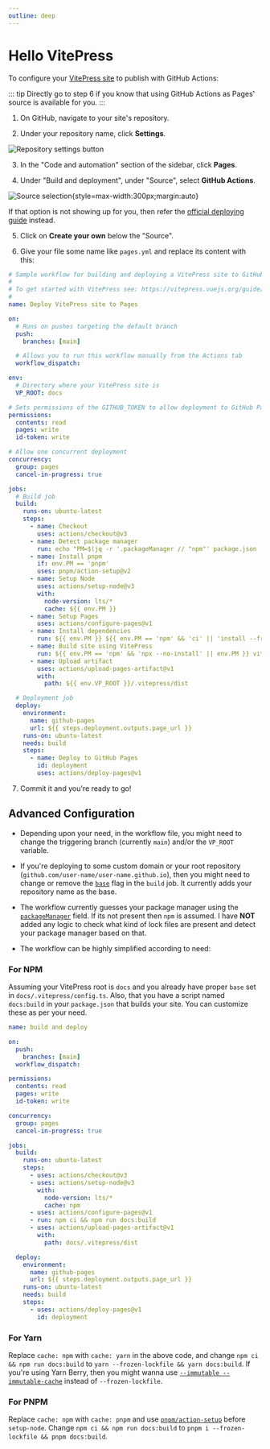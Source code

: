 ```yaml
---
outline: deep
---
```


# Hello VitePress

To configure your [VitePress site](https://vitepress.vuejs.org/guide/getting-started 'Getting Started') to publish with GitHub Actions:

::: tip
Directly go to step 6 if you know that using GitHub Actions as Pages' source is available for you.
:::

1. On GitHub, navigate to your site's repository.

2. Under your repository name, click **Settings**.

![Repository settings button](https://docs.github.com/assets/cb-27528/images/help/repository/repo-actions-settings.png)

3. In the "Code and automation" section of the sidebar, click **Pages**.

4. Under "Build and deployment", under "Source", select **GitHub Actions**.

![Source selection](https://user-images.githubusercontent.com/14911070/178842638-51b834d3-6c54-423e-95fa-822f734fa98a.png){style=max-width:300px;margin:auto}

If that option is not showing up for you, then refer the [official deploying guide](https://vitepress.vuejs.org/guide/deploying#github-pages) instead.

5. Click on **Create your own** below the "Source".

6. Give your file some name like `pages.yml` and replace its content with this:

```yaml
# Sample workflow for building and deploying a VitePress site to GitHub Pages
#
# To get started with VitePress see: https://vitepress.vuejs.org/guide/getting-started
#
name: Deploy VitePress site to Pages

on:
  # Runs on pushes targeting the default branch
  push:
    branches: [main]

  # Allows you to run this workflow manually from the Actions tab
  workflow_dispatch:

env:
  # Directory where your VitePress site is
  VP_ROOT: docs

# Sets permissions of the GITHUB_TOKEN to allow deployment to GitHub Pages
permissions:
  contents: read
  pages: write
  id-token: write

# Allow one concurrent deployment
concurrency:
  group: pages
  cancel-in-progress: true

jobs:
  # Build job
  build:
    runs-on: ubuntu-latest
    steps:
      - name: Checkout
        uses: actions/checkout@v3
      - name: Detect package manager
        run: echo "PM=$(jq -r '.packageManager // "npm"' package.json | cut -d '@' -f 1)" >> $GITHUB_ENV
      - name: Install pnpm
        if: env.PM == 'pnpm'
        uses: pnpm/action-setup@v2
      - name: Setup Node
        uses: actions/setup-node@v3
        with:
          node-version: lts/*
          cache: ${{ env.PM }}
      - name: Setup Pages
        uses: actions/configure-pages@v1
      - name: Install dependencies
        run: ${{ env.PM }} ${{ env.PM == 'npm' && 'ci' || 'install --frozen-lockfile' }}
      - name: Build site using VitePress
        run: ${{ env.PM == 'npm' && 'npx --no-install' || env.PM }} vitepress build ${{ env.VP_ROOT }} --base /${{ github.event.repository.name }}/
      - name: Upload artifact
        uses: actions/upload-pages-artifact@v1
        with:
          path: ${{ env.VP_ROOT }}/.vitepress/dist

  # Deployment job
  deploy:
    environment:
      name: github-pages
      url: ${{ steps.deployment.outputs.page_url }}
    runs-on: ubuntu-latest
    needs: build
    steps:
      - name: Deploy to GitHub Pages
        id: deployment
        uses: actions/deploy-pages@v1
```

7. Commit it and you're ready to go!

## Advanced Configuration

- Depending upon your need, in the workflow file, you might need to change the triggering branch (currently `main`) and/or the `VP_ROOT` variable.

- If you're deploying to some custom domain or your root repository (`github.com/user-name/user-name.github.io`), then you might need to change or remove the [`base`](https://vitepress.vuejs.org/config/app-configs#base) flag in the `build` job. It currently adds your repository name as the base.

- The workflow currently guesses your package manager using the [`packageManager`](https://nodejs.org/api/packages.html#packagemanager) field. If its not present then `npm` is assumed. I have **NOT** added any logic to check what kind of lock files are present and detect your package manager based on that.

- The workflow can be highly simplified according to need:

### For NPM

Assuming your VitePress root is `docs` and you already have proper `base` set in `docs/.vitepress/config.ts`. Also, that you have a script named `docs:build` in your `package.json` that builds your site. You can customize these as per your need.

```yaml
name: build and deploy

on:
  push:
    branches: [main]
  workflow_dispatch:

permissions:
  contents: read
  pages: write
  id-token: write

concurrency:
  group: pages
  cancel-in-progress: true

jobs:
  build:
    runs-on: ubuntu-latest
    steps:
      - uses: actions/checkout@v3
      - uses: actions/setup-node@v3
        with:
          node-version: lts/*
          cache: npm
      - uses: actions/configure-pages@v1
      - run: npm ci && npm run docs:build
      - uses: actions/upload-pages-artifact@v1
        with:
          path: docs/.vitepress/dist

  deploy:
    environment:
      name: github-pages
      url: ${{ steps.deployment.outputs.page_url }}
    runs-on: ubuntu-latest
    needs: build
    steps:
      - uses: actions/deploy-pages@v1
        id: deployment
```

### For Yarn

Replace `cache: npm` with `cache: yarn` in the above code, and change `npm ci && npm run docs:build` to `yarn --frozen-lockfile && yarn docs:build`. If you're using Yarn Berry, then you might wanna use [`--immutable --immutable-cache`](https://yarnpkg.com/cli/install) instead of `--frozen-lockfile`.

### For PNPM

Replace `cache: npm` with `cache: pnpm` and use [`pnpm/action-setup`](https://github.com/pnpm/action-setup) before `setup-node`. Change `npm ci && npm run docs:build` to `pnpm i --frozen-lockfile && pnpm docs:build`.
